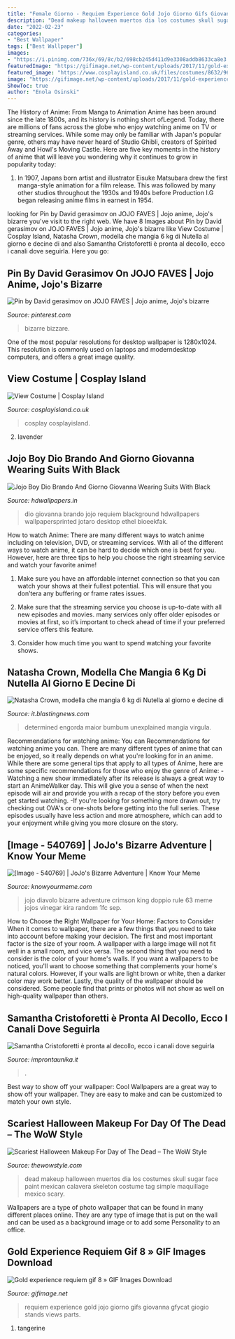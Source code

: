 ```yaml
---
title: "Female Giorno - Requiem Experience Gold Jojo Giorno Gifs Giovanna Gfycat Giogio Stands Views Parts"
description: "Dead makeup halloween muertos dia los costumes skull sugar face paint mexican calavera skeleton costume tag simple maquillage mexico scary"
date: "2022-02-23"
categories:
- "Best Wallpaper"
tags: ["Best Wallpaper"]
images:
- "https://i.pinimg.com/736x/69/8c/b2/698cb245d411d9e3308addb8633ca8e3.jpg"
featuredImage: "https://gifimage.net/wp-content/uploads/2017/11/gold-experience-requiem-gif-8.gif"
featured_image: "https://www.cosplayisland.co.uk/files/costumes/8632/96190/CI_96190_1424448949.jpg"
image: "https://gifimage.net/wp-content/uploads/2017/11/gold-experience-requiem-gif-8.gif"
ShowToc: true
author: "Enola Osinski"
---
```



The History of Anime: From Manga to Animation
Anime has been around since the late 1800s, and its history is nothing short ofLegend. Today, there are millions of fans across the globe who enjoy watching anime on TV or streaming services. While some may only be familiar with Japan's popular genre, others may have never heard of Studio Ghibli, creators of Spirited Away and Howl's Moving Castle. Here are five key moments in the history of anime that will leave you wondering why it continues to grow in popularity today:
1) In 1907, Japans born artist and illustrator Eisuke Matsubara drew the first manga-style animation for a film release. This was followed by many other studios throughout the 1930s and 1940s before Production I.G began releasing anime films in earnest in 1954.

	

		
looking for Pin by David gerasimov on JOJO FAVES | Jojo anime, Jojo&#039;s bizarre you've visit to the right web. We have 8 Images about Pin by David gerasimov on JOJO FAVES | Jojo anime, Jojo&#039;s bizarre like View Costume | Cosplay Island, Natasha Crown, modella che mangia 6 kg di Nutella al giorno e decine di and also Samantha Cristoforetti è pronta al decollo, ecco i canali dove seguirla. Here you go:
		
    
## Pin By David Gerasimov On JOJO FAVES | Jojo Anime, Jojo&#039;s Bizarre

<img loading=lazy src="https://i.pinimg.com/736x/69/8c/b2/698cb245d411d9e3308addb8633ca8e3.jpg" onerror="this.onerror=null;this.src='https://tse2.mm.bing.net/th?id=OIP.C353NfMEwSuBM97zHWPaTgHaKf&amp;pid=15.1';" alt="Pin by David gerasimov on JOJO FAVES | Jojo anime, Jojo&#039;s bizarre">

_Source: pinterest.com_

>bizarre bizzare. 

	

One of the most popular resolutions for desktop wallpaper is 1280x1024. This resolution is commonly used on laptops and moderndesktop computers, and offers a great image quality.

    
## View Costume | Cosplay Island

<img loading=lazy src="https://www.cosplayisland.co.uk/files/costumes/8632/96190/CI_96190_1424448949.jpg" onerror="this.onerror=null;this.src='https://tse2.mm.bing.net/th?id=OIP.-mc8BJlMeKzjbRc5Jqu7AQHaE8&amp;pid=15.1';" alt="View Costume | Cosplay Island">

_Source: cosplayisland.co.uk_

>cosplay cosplayisland. 

	

2. lavender 

    
## Jojo Boy Dio Brando And Giorno Giovanna Wearing Suits With Black

<img loading=lazy src="https://www.hdwallpapers.in/download/jojo_boy_dio_brando_and_giorno_giovanna_wearing_suits_with_black_blackground_and_surrounding_red_line_4k_hd_anime-1280x720.jpg" onerror="this.onerror=null;this.src='https://tse4.mm.bing.net/th?id=OIP._Zwav7MV_fOejcQYRt7N7gHaEK&amp;pid=15.1';" alt="Jojo Boy Dio Brando And Giorno Giovanna Wearing Suits With Black">

_Source: hdwallpapers.in_

>dio giovanna brando jojo requiem blackground hdwallpapers wallpapersprinted jotaro desktop ethel bioeekfak. 

	

How to watch Anime: There are many different ways to watch anime including on television, DVD, or streaming services.
With all of the different ways to watch anime, it can be hard to decide which one is best for you. However, here are three tips to help you choose the right streaming service and watch your favorite anime!
1. Make sure you have an affordable internet connection so that you can watch your shows at their fullest potential. This will ensure that you don’tera any buffering or frame rates issues.

2. Make sure that the streaming service you choose is up-to-date with all new episodes and movies. many services only offer older episodes or movies at first, so it’s important to check ahead of time if your preferred service offers this feature.

3. Consider how much time you want to spend watching your favorite shows.

    
## Natasha Crown, Modella Che Mangia 6 Kg Di Nutella Al Giorno E Decine Di

<img loading=lazy src="https://staticr1.blastingcdn.com/media/photogallery/2018/7/26/os/b_1200x630/natasha-crown-mangia-chili-di-nutella-per-ingrandire-il-suo-fondoschiena_2062975.jpg" onerror="this.onerror=null;this.src='https://tse1.mm.bing.net/th?id=OIP.U0-Smgo_r2dre4irsk1RIAHaD4&amp;pid=15.1';" alt="Natasha Crown, modella che mangia 6 kg di Nutella al giorno e decine di">

_Source: it.blastingnews.com_

>determined engorda maior bumbum unexplained mangia virgula. 

	

Recommendations for watching anime: You can
Recommendations for watching anime you can. There are many different types of anime that can be enjoyed, so it really depends on what you're looking for in an anime. While there are some general tips that apply to all types of Anime, here are some specific recommendations for those who enjoy the genre of Anime: 
-Watching a new show immediately after its release is always a great way to start an AnimeWalker day. This will give you a sense of when the next episode will air and provide you with a recap of the story before you even get started watching. 
-If you're looking for something more drawn out, try checking out OVA's or one-shots before getting into the full series. These episodes usually have less action and more atmosphere, which can add to your enjoyment while giving you more closure on the story.

    
## [Image - 540769] | JoJo&#039;s Bizarre Adventure | Know Your Meme

<img loading=lazy src="http://i2.kym-cdn.com/photos/images/original/000/540/769/1fc.jpg" onerror="this.onerror=null;this.src='https://tse2.mm.bing.net/th?id=OIP.QbZmq19j0Fe9EOxptpJzkwHaKe&amp;pid=15.1';" alt="[Image - 540769] | JoJo&#039;s Bizarre Adventure | Know Your Meme">

_Source: knowyourmeme.com_

>jojo diavolo bizarre adventure crimson king doppio rule 63 meme jojos vinegar kira random 1fc sep. 

	

How to Choose the Right Wallpaper for Your Home: Factors to Consider
When it comes to wallpaper, there are a few things that you need to take into account before making your decision. The first and most important factor is the size of your room. A wallpaper with a large image will not fit well in a small room, and vice versa. 
The second thing that you need to consider is the color of your home's walls. If you want a wallpapers to be noticed, you'll want to choose something that complements your home's natural colors. However, if your walls are light brown or white, then a darker color may work better. 
Lastly, the quality of the wallpaper should be considered. Some people find that prints or photos will not show as well on high-quality wallpaper than others.

    
## Samantha Cristoforetti è Pronta Al Decollo, Ecco I Canali Dove Seguirla

<img loading=lazy src="https://www.improntaunika.it/wp-content/uploads/2014/11/Samantha_Cristoforetti_spacesuit_portrait.jpg" onerror="this.onerror=null;this.src='https://tse1.mm.bing.net/th?id=OIP.JWokwmEKpk9OWGCR1vzyPwHaJQ&amp;pid=15.1';" alt="Samantha Cristoforetti è pronta al decollo, ecco i canali dove seguirla">

_Source: improntaunika.it_

>. 

	

Best way to show off your wallpaper:
Cool Wallpapers are a great way to show off your wallpaper. They are easy to make and can be customized to match your own style.

    
## Scariest Halloween Makeup For Day Of The Dead – The WoW Style

<img loading=lazy src="http://thewowstyle.com/wp-content/uploads/2016/07/Women-Day-of-The-Dead-Halloween-Makeup.jpg" onerror="this.onerror=null;this.src='https://tse1.mm.bing.net/th?id=OIP.vMKPyw_6KxLkwsBgCdKtjQHaLH&amp;pid=15.1';" alt="Scariest Halloween Makeup For Day of The Dead – The WoW Style">

_Source: thewowstyle.com_

>dead makeup halloween muertos dia los costumes skull sugar face paint mexican calavera skeleton costume tag simple maquillage mexico scary. 

	



Wallpapers are a type of photo wallpaper that can be found in many different places online. They are any type of image that is put on the wall and can be used as a background image or to add some Personality to an office.

    
## Gold Experience Requiem Gif 8 » GIF Images Download

<img loading=lazy src="https://gifimage.net/wp-content/uploads/2017/11/gold-experience-requiem-gif-8.gif" onerror="this.onerror=null;this.src='https://tse2.mm.bing.net/th?id=OIP.SKb-h8-gPpHCdXLn43x6cwHaEK&amp;pid=15.1';" alt="Gold experience requiem gif 8 » GIF Images Download">

_Source: gifimage.net_

>requiem experience gold jojo giorno gifs giovanna gfycat giogio stands views parts. 

	

1. tangerine 

